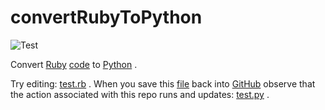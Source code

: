 # convertRubyToPython

![Test](https://github.com/philiprbrenan/rubyToPython/workflows/Test/badge.svg)

Convert [Ruby](https://en.wikipedia.org/wiki/Ruby_(programming_language)) [code](https://en.wikipedia.org/wiki/Computer_program) to [Python](https://www.python.org/) .

Try editing:
[test.rb](https://github.com/philiprbrenan/convertRubyToPython/blob/main/test.rb)
.  When you save this [file](https://en.wikipedia.org/wiki/Computer_file) back into [GitHub](https://github.com/philiprbrenan) observe that the action associated
with this repo runs and updates:
[test.py](https://github.com/philiprbrenan/convertRubyToPython/blob/main/test.py)
.
